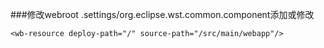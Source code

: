 ###修改webroot
.settings/org.eclipse.wst.common.component添加或修改

	<wb-resource deploy-path="/" source-path="/src/main/webapp"/>